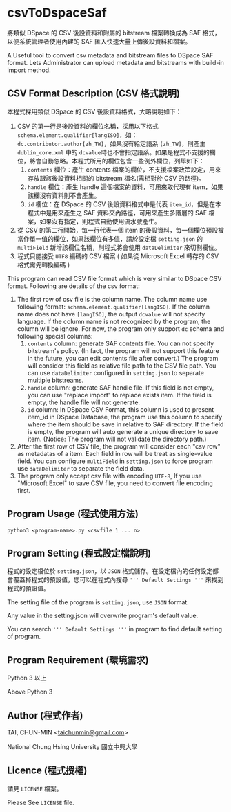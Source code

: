 csvToDspaceSaf
==============

將類似 DSpace 的 CSV 後設資料和附屬的 bitstream 檔案轉換成為 SAF 格式，以便系統管理者使用內建的 SAF 匯入快速大量上傳後設資料和檔案。

A Useful tool to convert csv metadata and bitstream files to DSpace SAF format. Lets Administrator can upload metadata and bitstreams with build-in import method.


## CSV Format Description (CSV 格式說明)

本程式採用類似 DSpace 的 CSV 後設資料格式，大略說明如下：

1. CSV 的第一行是後設資料的欄位名稱，採用以下格式 `schema.element.qualifier[langISO]`，如：`dc.contributor.author[zh_TW]`，如果沒有給定語系 `[zh_TW]`，則產生 `dublin_core.xml` 中的 `dcvalue`時也不會指定語系。如果是程式不支援的欄位，將會自動忽略。本程式所用的欄位包含一些例外欄位，列舉如下：
    1. `contents` 欄位：產生 contents 檔案的欄位，不支援檔案政策設定，用來存放跟該後設資料相關的 bitstream 檔名(需相對於 CSV 的路徑)。
    1. `handle` 欄位：產生 handle 這個檔案的資料，可用來取代現有 item，如果該欄沒有資料則不會產生。
    1. `id` 欄位：在 DSpace 的 CSV 後設資料格式中是代表 `item_id`，但是在本程式中是用來產生之 SAF 資料夾內路徑，可用來產生多階層的 SAF 檔案，如果沒有指定，則程式自動使用流水號產生。
1. 從 CSV 的第二行開始，每一行代表一個 item 的後設資料，每一個欄位預設被當作單一值的欄位，如果該欄位有多值，請於設定檔 `setting.json` 的 `multiField` 新增該欄位名稱，則程式將會使用 `dataDelimiter` 來切割欄位。
1. 程式只能接受 `UTF8` 編碼的 CSV 檔案 ( 如果從 Microsoft Excel 轉存的 CSV 格式需先轉換編碼 )

This program can read CSV file format which is very similar to DSpace CSV format. Following are details of the csv format:

1. The first row of csv file is the column name. The column name use following format: `schema.element.qualifier[langISO]`.
 If the column name does not have `[langISO]`, the output `dcvalue` will not specify language. If the column name is not recognized by the program, the column will be ignore. For now, the program only support `dc` schema and following special columns:
    1. `contents` column: generate SAF contents file. You can not specify bitstream's policy. (In fact, the program will not support this feature in the future, you can edit contents file after convert.) The program will consider this field as relative file path to the CSV file path. You can use `dataDelimiter` configured in `setting.json` to separate multiple bitstreams.
    1. `handle` column: generate SAF handle file. If this field is not empty, you can use "replace import" to replace exists item. If the field is empty, the handle file will not generate.
    1. `id` column: In DSpace CSV Format, this column is used to present item_id in DSpace Database, the program use this column to specify where the item should be save in relative to SAF directory. If the field is empty, the program will auto generate a unique directory to save item. (Notice: The program will not validate the directory path.)
1. After the first row of CSV file, the program will consider each "csv row" as metadatas of a item. Each field in row will be treat as single-value field. You can configure `multiField` in `setting.json` to force program use `dataDelimiter` to separate the field data.
1. The program only accept csv file with encoding `UTF-8`, If you use "Microsoft Excel" to save CSV file, you need to convert file encoding first.

## Program Usage (程式使用方法)

`python3 <program-name>.py <csvfile 1 ... n>`


## Program Setting (程式設定檔說明)

程式的設定檔位於 `setting.json`，以 `JSON` 格式儲存。在設定檔內的任何設定都會覆蓋掉程式的預設值，您可以在程式內搜尋 `''' Default Settings '''` 來找到程式的預設值。

The setting file of the program is `setting.json`, use `JSON` format.

Any value in the setting.json will overwrite program's default value.

You can search `''' Default Settings '''` in program to find default setting of program.


## Program Requirement (環境需求)

Python 3 以上

Above Python 3


## Author (程式作者)

TAI, CHUN-MIN \<<taichunmin@gmail.com>\>

National Chung Hsing University 國立中興大學


## Licence (程式授權)

請見 `LICENSE` 檔案。

Please See `LICENSE` file.
